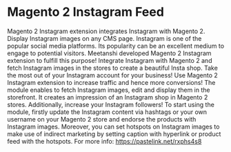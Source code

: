 # Magento 2 Instagram Feed
Magento 2 Instagram extension integrates Instagram with Magento 2. Display Instagram images on any CMS page.
Instagram is one of the popular social media platforms. Its popularity can be an excellent medium to engage to potential visitors. Meetanshi developed Magento 2 Instagram extension to fulfill this purpose! Integrate Instagram with Magento 2 and fetch Instagram images in the stores to create a beautiful Insta shop.
Take the most out of your Instagram account for your business! Use Magento 2 Instagram extension to increase traffic and hence more conversions! The module enables to fetch Instagram images, edit and display them in the storefront. It creates an impression of an Instagram shop in Magento 2 stores. Additionally, increase your Instagram followers!
To start using the module, firstly update the Instagram content via hashtags or your own username on your Magento 2 store and endorse the products with Instagram images. Moreover, you can set hotspots on Instagram images to make use of indirect marketing by setting caption with hyperlink or product feed with the hotspots.
For more info:  https://pastelink.net/rxphs4s8
